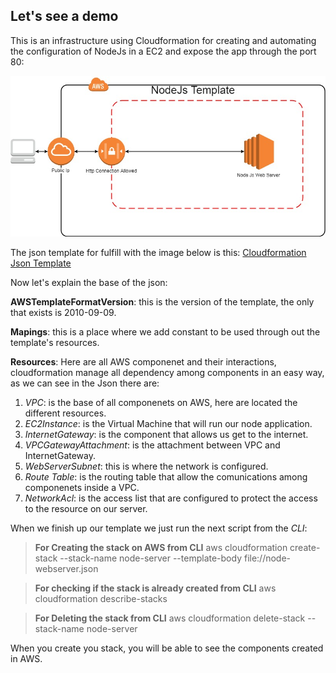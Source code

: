 ## Let's see a demo

This is an infrastructure using Cloudformation for creating and automating the configuration of NodeJs in a EC2 and expose the app through the port 80:

![enter image description here](https://raw.githubusercontent.com/edgarleonardo/cloud_formation_examples/master/nodeserver/nodejswebserver.jpg)

The json template for fulfill with the image below is this:
[Cloudformation Json Template](https://github.com/edgarleonardo/cloud_formation_examples/blob/master/nodeserver/node-webserver.json)

Now let's explain the base of the json:

**AWSTemplateFormatVersion**: this is the version of the template, the only that exists is 2010-09-09.

**Mapings**: this is a place where we add constant to be used through out the template's resources.

**Resources**: Here are all AWS componenet and their interactions, cloudformation manage all dependency among components in an easy way, as we can see in the Json there are: 

 1. *VPC*: is the base of all componenets on AWS, here are located the different resources.
 2. *EC2Instance*: is the Virtual Machine that will run our node application.
 3. *InternetGateway*: is the component that allows us get to the internet.
 4. *VPCGatewayAttachment*: is the attachment between VPC and InternetGateway.
 5. *WebServerSubnet*: this is where the network is configured.
 6. *Route Table*: is the routing table that allow the comunications among componenets inside a VPC.
 7. *NetworkAcl*: is the access list that are configured to protect the access to the resource on our server.

When we finish up our template we just run the next script from the *CLI*:

> **For Creating the stack on AWS from CLI**
aws cloudformation create-stack --stack-name node-server --template-body file://node-webserver.json 

> **For checking if the stack is already created from CLI**
aws cloudformation describe-stacks

> **For Deleting the stack from CLI**
aws cloudformation delete-stack --stack-name  node-server

When you create you stack, you will be able to see the components created in AWS.
